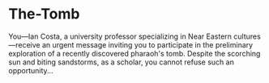 # The-Tomb
You—Ian Costa, a university professor specializing in Near Eastern cultures—receive an urgent message inviting you to participate in the preliminary exploration of a recently discovered pharaoh's tomb. Despite the scorching sun and biting sandstorms, as a scholar, you cannot refuse such an opportunity...
